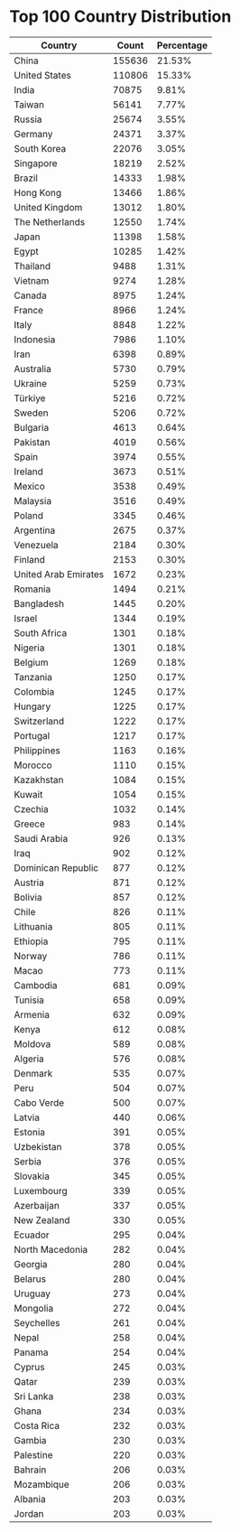 # Top 100 Country Distribution
| Country | Count | Percentage |
|----|----|----|
| China | 155636 | 21.53% |
| United States | 110806 | 15.33% |
| India | 70875 | 9.81% |
| Taiwan | 56141 | 7.77% |
| Russia | 25674 | 3.55% |
| Germany | 24371 | 3.37% |
| South Korea | 22076 | 3.05% |
| Singapore | 18219 | 2.52% |
| Brazil | 14333 | 1.98% |
| Hong Kong | 13466 | 1.86% |
| United Kingdom | 13012 | 1.80% |
| The Netherlands | 12550 | 1.74% |
| Japan | 11398 | 1.58% |
| Egypt | 10285 | 1.42% |
| Thailand | 9488 | 1.31% |
| Vietnam | 9274 | 1.28% |
| Canada | 8975 | 1.24% |
| France | 8966 | 1.24% |
| Italy | 8848 | 1.22% |
| Indonesia | 7986 | 1.10% |
| Iran | 6398 | 0.89% |
| Australia | 5730 | 0.79% |
| Ukraine | 5259 | 0.73% |
| Türkiye | 5216 | 0.72% |
| Sweden | 5206 | 0.72% |
| Bulgaria | 4613 | 0.64% |
| Pakistan | 4019 | 0.56% |
| Spain | 3974 | 0.55% |
| Ireland | 3673 | 0.51% |
| Mexico | 3538 | 0.49% |
| Malaysia | 3516 | 0.49% |
| Poland | 3345 | 0.46% |
| Argentina | 2675 | 0.37% |
| Venezuela | 2184 | 0.30% |
| Finland | 2153 | 0.30% |
| United Arab Emirates | 1672 | 0.23% |
| Romania | 1494 | 0.21% |
| Bangladesh | 1445 | 0.20% |
| Israel | 1344 | 0.19% |
| South Africa | 1301 | 0.18% |
| Nigeria | 1301 | 0.18% |
| Belgium | 1269 | 0.18% |
| Tanzania | 1250 | 0.17% |
| Colombia | 1245 | 0.17% |
| Hungary | 1225 | 0.17% |
| Switzerland | 1222 | 0.17% |
| Portugal | 1217 | 0.17% |
| Philippines | 1163 | 0.16% |
| Morocco | 1110 | 0.15% |
| Kazakhstan | 1084 | 0.15% |
| Kuwait | 1054 | 0.15% |
| Czechia | 1032 | 0.14% |
| Greece | 983 | 0.14% |
| Saudi Arabia | 926 | 0.13% |
| Iraq | 902 | 0.12% |
| Dominican Republic | 877 | 0.12% |
| Austria | 871 | 0.12% |
| Bolivia | 857 | 0.12% |
| Chile | 826 | 0.11% |
| Lithuania | 805 | 0.11% |
| Ethiopia | 795 | 0.11% |
| Norway | 786 | 0.11% |
| Macao | 773 | 0.11% |
| Cambodia | 681 | 0.09% |
| Tunisia | 658 | 0.09% |
| Armenia | 632 | 0.09% |
| Kenya | 612 | 0.08% |
| Moldova | 589 | 0.08% |
| Algeria | 576 | 0.08% |
| Denmark | 535 | 0.07% |
| Peru | 504 | 0.07% |
| Cabo Verde | 500 | 0.07% |
| Latvia | 440 | 0.06% |
| Estonia | 391 | 0.05% |
| Uzbekistan | 378 | 0.05% |
| Serbia | 376 | 0.05% |
| Slovakia | 345 | 0.05% |
| Luxembourg | 339 | 0.05% |
| Azerbaijan | 337 | 0.05% |
| New Zealand | 330 | 0.05% |
| Ecuador | 295 | 0.04% |
| North Macedonia | 282 | 0.04% |
| Georgia | 280 | 0.04% |
| Belarus | 280 | 0.04% |
| Uruguay | 273 | 0.04% |
| Mongolia | 272 | 0.04% |
| Seychelles | 261 | 0.04% |
| Nepal | 258 | 0.04% |
| Panama | 254 | 0.04% |
| Cyprus | 245 | 0.03% |
| Qatar | 239 | 0.03% |
| Sri Lanka | 238 | 0.03% |
| Ghana | 234 | 0.03% |
| Costa Rica | 232 | 0.03% |
| Gambia | 230 | 0.03% |
| Palestine | 220 | 0.03% |
| Bahrain | 206 | 0.03% |
| Mozambique | 206 | 0.03% |
| Albania | 203 | 0.03% |
| Jordan | 203 | 0.03% |
